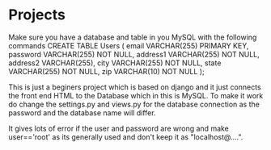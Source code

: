 # Projects
Make sure you have a database and table in you MySQL with the following commands
CREATE TABLE Users (
  email VARCHAR(255) PRIMARY KEY,
  password VARCHAR(255) NOT NULL,
  address1 VARCHAR(255) NOT NULL,
  address2 VARCHAR(255),
  city VARCHAR(255) NOT NULL,
  state VARCHAR(255) NOT NULL,
  zip VARCHAR(10) NOT NULL
);

This is just a beginers project which is based on django and it just connects the front end HTML to the Database which in this is MySQL.
To make it work do change the settings.py and views.py for the database connection as the password and the database name will differ.

It gives lots of error if the user and password are wrong and make user=='root' as its generally used and don't keep it as "localhost@....".
